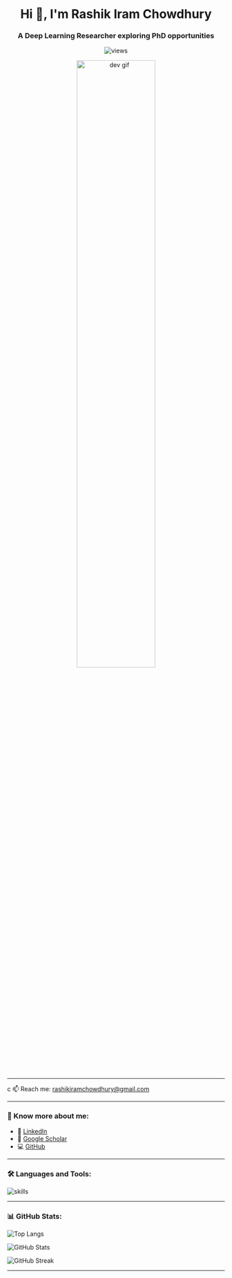 <h1 align="center">Hi 👋, I'm Rashik Iram Chowdhury</h1>
<h3 align="center">A Deep Learning Researcher exploring PhD opportunities</h3>

<p align="center">
  <img src="https://img.shields.io/badge/Profile%20Views-1k-blue" alt="views">
</p>

<p align="center">
  <img src="https://camo.githubusercontent.com/f6b4f857d85a0d3ef0a64ef7d1b9937a3e438a1b865edbfa2ff8fa4cd5d7a9c7/68747470733a2f2f7777772e77696e64616d6f2e6f72672f66696c65732f323031382f30352f446576656c6f7065722e676966" alt="dev gif" width="60%" />
</p>

---

c
📫 Reach me: [rashikiramchowdhury@gmail.com](mailto:rashikiramchowdhury@gmail.com)

---

### 📄 Know more about me:
- 💼 [LinkedIn](https://www.linkedin.com/in/rashik-iram-chowdhury/)  
- 🔬 [Google Scholar](https://scholar.google.com/citations?user=O-Rf1kAAAAAJ&hl)  
- 💻 [GitHub](https://github.com/RashikIram)

---

### 🛠️ Languages and Tools:
<p align="left">
  <img src="https://skillicons.dev/icons?i=python,pytorch,tensorflow,opencv,numpy,matplotlib,androidstudio,vscode,linux,git,github,latex&perline=9" alt="skills">
</p>

---

### 📊 GitHub Stats:
<p align="left">
  <img src="https://github-readme-stats.vercel.app/api/top-langs/?username=RashikIram&layout=compact" alt="Top Langs" />
</p>
<p align="left">
  <img src="https://github-readme-stats.vercel.app/api?username=RashikIram&show_icons=true&theme=default" alt="GitHub Stats" />
</p>
<p align="left">
  <img src="https://github-readme-streak-stats.herokuapp.com/?user=RashikIram" alt="GitHub Streak" />
</p>

---

